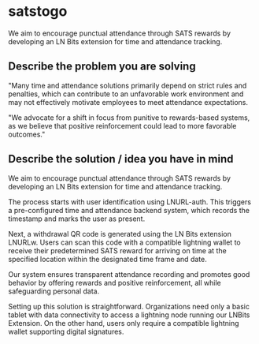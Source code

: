 # satstogo
We aim to encourage punctual attendance through SATS rewards by developing an LN Bits extension for time and attendance tracking.

## Describe the problem you are solving
"Many time and attendance solutions primarily depend on strict rules and penalties, which can contribute to an unfavorable work environment and may not effectively motivate employees to meet attendance expectations.

"We advocate for a shift in focus from punitive to rewards-based systems, as we believe that positive reinforcement could lead to more favorable outcomes."

## Describe the solution / idea you have in mind
We aim to encourage punctual attendance through SATS rewards by developing an LN Bits extension for time and attendance tracking.

The process starts with user identification using LNURL-auth. This triggers a pre-configured time and attendance backend system, which records the timestamp and marks the user as present.

Next, a withdrawal QR code is generated using the LN Bits extension LNURLw. Users can scan this code with a compatible lightning wallet to receive their predetermined SATS reward for arriving on time at the specified location within the designated time frame and date.

Our system ensures transparent attendance recording and promotes good behavior by offering rewards and positive reinforcement, all while safeguarding personal data.

Setting up this solution is straightforward. Organizations need only a basic tablet with data connectivity to access a lightning node running our LNBits Extension. On the other hand, users only require a compatible lightning wallet supporting digital signatures.
